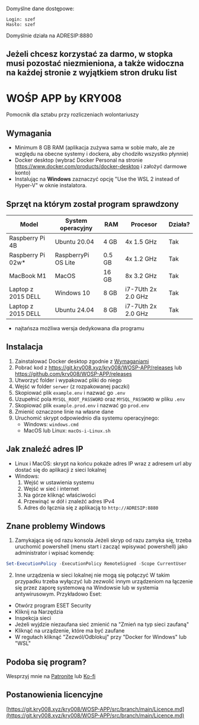 Domyślne dane dostępowe:

```
Login: szef 
Hasło: szef 
```

Domyślnie działa na ADRESIP:8880

## Jeżeli chcesz korzystać za darmo, w stopka musi pozostać niezmieniona, a także widoczna na każdej stronie z wyjątkiem stron druku list

# WOŚP APP by KRY008
Pomocnik dla sztabu przy rozliczeniach wolontariuszy

## Wymagania
- Minimum 8 GB RAM (aplikacja zużywa sama w sobie mało, ale ze względu na obecne systemy i dockera, aby chodziło wszystko płynnie)
- Docker desktop (wybrać Docker Personal na stronie https://www.docker.com/products/docker-desktop i założyć darmowe konto)
- Instalując na **Windows** zaznaczyć opcję "Use the WSL 2 instead of Hyper-V" w oknie instalatora.

## Sprzęt na którym został program sprawdzony
| Model | System operacyjny | RAM | Procesor | Działa? |
| --- | --- | --- | --- | --- |
| Raspberry Pi 4B | Ubuntu 20.04 | 4 GB | 4x 1.5 GHz | Tak |
| Raspberry Pi 02w* | RaspberryPi OS Lite | 0.5 GB | 4x 1.2 GHz | Tak |
| MacBook M1 | MacOS | 16 GB | 8x 3.2 GHz | Tak |
| Laptop z 2015 DELL | Windows 10 | 8 GB | i7-7Uth 2x 2.0 GHz | Tak |
| Laptop z 2015 DELL | Ubuntu 24.04 | 8 GB | i7-7Uth 2x 2.0 GHz | Tak |

* najtańsza możliwa wersja dedykowana dla programu

## Instalacja
1. Zainstalować Docker desktop zgodnie z [Wymaganiami](#wymagania)
1. Pobrać kod z https://git.kry008.xyz/kry008/WOSP-APP/releases lub https://github.com/kry008/WOSP-APP/releases
1. Utworzyć folder i wypakować pliki do niego
1. Wejść w folder `serwer` (z rozpakowanej paczki)
1. Skopiować plik `example.env` i nazwać go `.env`
1. Uzupełnić pola `MYSQL_ROOT_PASSWORD` oraz `MYSQL_PASSWORD` w pliku `.env`
1. Skopiować plik `example.prod.env` i nazwać go `prod.env`
1. Zmienić oznaczone linie na własne dane
1. Uruchomić skrypt odpowiednio dla systemu operacyjnego:
    - Windows: `windows.cmd`
    - MacOS lub Linux: `macOs-i-Linux.sh`


## Jak znaleźć adres IP
- Linux i MacOS: skrypt na końcu pokaże adres IP wraz z adresem url aby dostać się do aplikacji z sieci lokalnej
- Windows:
    1. Wejść w ustawienia systemu
    2. Wejść w sieć i internet
    3. Na górze kliknąć właściwości
    4. Przewinąć w dół i znaleźć adres IPv4
    5. Adres do łącznia się z aplikacją to `http://ADRESIP:8880`

## Znane problemy Windows
1. Zamykająca się od razu konsola
Jeżeli skryp od razu zamyka się, trzeba uruchomić powershell (menu start i zacząć wpisywać powershell) jako administrator i wpisać komendę:
```powershell
Set-ExecutionPolicy -ExecutionPolicy RemoteSigned -Scope CurrentUser
```
2. Inne urządzenia w sieci lokalnej nie mogą się połączyć
W takim przypadku trzeba wyłączyć lub zezwolić innym urządzeniom na łączenie się przez zaporę systemową na Windowsie lub w systemia antywirusowym.
Przykładowo Eset: 
- Otwórz program ESET Security
- Kliknij na Narzędzia
- Inspekcja sieci
- Jeżeli wyjdzie niezaufana sieć zmienić na "Zmień na typ sieci zaufaną"
- Kliknąć na urządzenie, które ma być zaufane
- W regułach kliknąć "Zezwól/Odblokuj" przy "Docker for Windows" lub "WSL"

## Podoba się program?
Wesprzyj mnie na [Patronite](https://patronite.pl/kry008) lub [Ko-fi](https://ko-fi.com/kry008)

## Postanowienia licencyjne
[https://git.kry008.xyz/kry008/WOSP-APP/src/branch/main/Licence.md](https://git.kry008.xyz/kry008/WOSP-APP/src/branch/main/Licence.md)